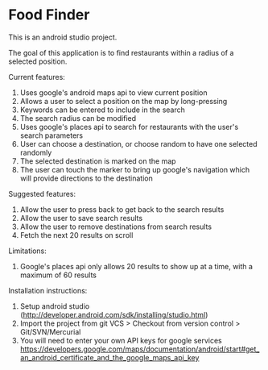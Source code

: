 Food Finder
=================

This is an android studio project.

The goal of this application is to find restaurants within a radius of a selected position.

Current features:
1. Uses google's android maps api to view current position
2. Allows a user to select a position on the map by long-pressing
3. Keywords can be entered to include in the search
4. The search radius can be modified
5. Uses google's places api to search for restaurants with the user's search parameters
6. User can choose a destination, or choose random to have one selected randomly
7. The selected destination is marked on the map
8. The user can touch the marker to bring up google's navigation which will provide directions to the destination

Suggested features:
1. Allow the user to press back to get back to the search results
2. Allow the user to save search results
3. Allow the user to remove destinations from search results
4. Fetch the next 20 results on scroll

Limitations:
1. Google's places api only allows 20 results to show up at a time, with a maximum of 60 results

Installation instructions:
1. Setup android studio (http://developer.android.com/sdk/installing/studio.html)
2. Import the project from git
  VCS > Checkout from version control > Git/SVN/Mercurial
3. You will need to enter your own API keys for google services
  https://developers.google.com/maps/documentation/android/start#get_an_android_certificate_and_the_google_maps_api_key
